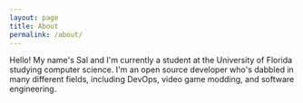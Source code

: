 ```yaml
---
layout: page
title: About
permalink: /about/
---
```


Hello! My name's Sal and I'm currently a student at the University of Florida studying computer science. I'm an open source developer who's dabbled in many different fields, including DevOps, video game modding, and software engineering. 